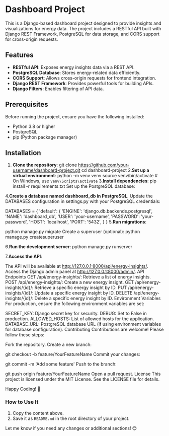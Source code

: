 # Dashboard Project

This is a Django-based dashboard project designed to provide insights and visualizations for energy data. The project includes a RESTful API built with Django REST Framework, PostgreSQL for data storage, and CORS support for cross-origin requests.

## Features

- **RESTful API**: Exposes energy insights data via a REST API.
- **PostgreSQL Database**: Stores energy-related data efficiently.
- **CORS Support**: Allows cross-origin requests for frontend integration.
- **Django REST Framework**: Provides powerful tools for building APIs.
- **Django Filters**: Enables filtering of API data.

## Prerequisites

Before running the project, ensure you have the following installed:

- Python 3.8 or higher
- PostgreSQL
- pip (Python package manager)

## Installation

1. **Clone the repository**:
   git clone https://github.com/your-username/dashboard-project.git
   cd dashboard-project
2.**Set up a virtual environment**:
  python -m venv venv
  source venv/bin/activate  # On Windows, use `venv\Scripts\activate`
3.**Install dependencies**:
  pip install -r requirements.txt
  Set up the PostgreSQL database:

4.**Create a database named dashboard_db in PostgreSQL**.
Update the DATABASES configuration in settings.py with your PostgreSQL credentials:

DATABASES = {
    'default': {
        'ENGINE': 'django.db.backends.postgresql',
        'NAME': 'dashboard_db',
        'USER': 'your-username',
        'PASSWORD': 'your-password',
        'HOST': 'localhost',
        'PORT': '5432',
    }
}
5.**Run migrations**:

  python manage.py migrate
  Create a superuser (optional):
  python manage.py createsuperuser

6.**Run the development server**:
  python manage.py runserver

7.**Access the API**:

The API will be available at http://127.0.0.1:8000/api/energy-insights/.
Access the Django admin panel at http://127.0.0.1:8000/admin/.
API Endpoints
GET /api/energy-insights/: Retrieve a list of energy insights.
POST /api/energy-insights/: Create a new energy insight.
GET /api/energy-insights/{id}/: Retrieve a specific energy insight by ID.
PUT /api/energy-insights/{id}/: Update a specific energy insight by ID.
DELETE /api/energy-insights/{id}/: Delete a specific energy insight by ID.
Environment Variables
For production, ensure the following environment variables are set:

SECRET_KEY: Django secret key for security.
DEBUG: Set to False in production.
ALLOWED_HOSTS: List of allowed hosts for the application.
DATABASE_URL: PostgreSQL database URL (if using environment variables for database configuration).
Contributing
Contributions are welcome! Please follow these steps:

Fork the repository.
Create a new branch:

git checkout -b feature/YourFeatureName
Commit your changes:

git commit -m 'Add some feature'
Push to the branch:

git push origin feature/YourFeatureName
Open a pull request.
License
This project is licensed under the MIT License. See the LICENSE file for details.

Happy Coding! 🚀


### **How to Use It**
1. Copy the content above.
2. Save it as `README.md` in the root directory of your project.

Let me know if you need any changes or additional sections! 😊

